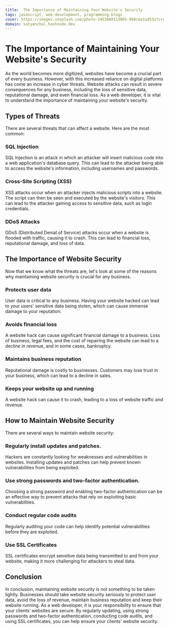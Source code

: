 ```yaml
---
title:  The Importance of Maintaining Your Website's Security
tags: javascript, web-development, programming-blogs
cover: https://images.unsplash.com/photo-1453060113865-968cea1ad53a?crop=entropy&cs=tinysrgb&fit=max&fm=jpg&ixid=MnwzNDExMjB8MHwxfHNlYXJjaHwxN3x8amF2YXxlbnwwfHx8fDE2Nzg5MDE5MzA&ixlib=rb-4.0.3&q=80&w=1080
domain: satyanchal.hashnode.dev
--- 
```

# The Importance of Maintaining Your Website's Security

As the world becomes more digitized, websites have become a crucial part of every business. However, with this increased reliance on digital platforms has come an increase in cyber threats. Website attacks can result in severe consequences for any business, including the loss of sensitive data, reputational damage, and even financial loss. As a web developer, it is vital to understand the importance of maintaining your website's security.

## Types of Threats

There are several threats that can affect a website. Here are the most common:

### SQL Injection

SQL Injection is an attack in which an attacker will insert malicious code into a web application's database query. This can lead to the attacker being able to access the website's information, including usernames and passwords.

### Cross-Site Scripting (XSS)

XSS attacks occur when an attacker injects malicious scripts into a website. The script can then be seen and executed by the website's visitors. This can lead to the attacker gaining access to sensitive data, such as login credentials.

### DDoS Attacks

DDoS (Distributed Denial of Service) attacks occur when a website is flooded with traffic, causing it to crash. This can lead to financial loss, reputational damage, and loss of data.

## The Importance of Website Security

Now that we know what the threats are, let's look at some of the reasons why maintaining website security is crucial for any business.

### Protects user data

User data is critical to any business. Having your website hacked can lead to your users' sensitive data being stolen, which can cause immense damage to your reputation.

### Avoids financial loss

A website hack can cause significant financial damage to a business. Loss of business, legal fees, and the cost of repairing the website can lead to a decline in revenue, and in some cases, bankruptcy.

### Maintains business reputation

Reputational damage is costly to businesses. Customers may lose trust in your business, which can lead to a decline in sales.

### Keeps your website up and running

A website hack can cause it to crash, leading to a loss of website traffic and revenue.

## How to Maintain Website Security

There are several ways to maintain website security:

### Regularly install updates and patches.

Hackers are constantly looking for weaknesses and vulnerabilities in websites. Installing updates and patches can help prevent known vulnerabilities from being exploited.

### Use strong passwords and two-factor authentication.

Choosing a strong password and enabling two-factor authentication can be an effective way to prevent attacks that rely on exploiting basic vulnerabilities.

### Conduct regular code audits

Regularly auditing your code can help identify potential vulnerabilities before they are exploited.

### Use SSL Certificates

SSL certificates encrypt sensitive data being transmitted to and from your website, making it more challenging for attackers to steal data.

## Conclusion

In conclusion, maintaining website security is not something to be taken lightly. Businesses should take website security seriously to protect user data, avoid the loss of revenue, maintain business reputation and keep their website running. As a web developer, it is your responsibility to ensure that your clients’ websites are secure. By regularly updating, using strong passwords and two-factor authentication, conducting code audits, and using SSL certificates, you can help ensure your clients' website security.
